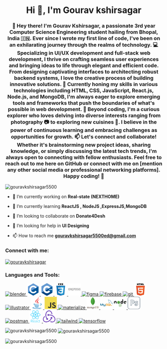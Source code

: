 <h1 align="center">Hi 👋, I'm Gourav kshirsagar</h1>
<h3 align="center">👋 Hey there! I'm Gourav Kshirsagar, a passionate 3rd year Computer Science Engineering student hailing from Bhopal, India 🇮🇳. Ever since I wrote my first line of code, I've been on an exhilarating journey through the realms of technology. 💻 Specializing in UI/UX development and full-stack web development, I thrive on crafting seamless user experiences and bringing ideas to life through elegant and efficient code. From designing captivating interfaces to architecting robust backend systems, I love the creative process of building innovative solutions. 🌱 Currently honing my skills in various technologies including HTML, CSS, JavaScript, React.js, Node.js, and MongoDB, I'm always eager to explore emerging tools and frameworks that push the boundaries of what's possible in web development. 🚀 Beyond coding, I'm a curious explorer who loves delving into diverse interests ranging from photography 📷 to exploring new cuisines 🍜. I believe in the power of continuous learning and embracing challenges as opportunities for growth. 📫 Let's connect and collaborate! Whether it's brainstorming new project ideas, sharing knowledge, or simply discussing the latest tech trends, I'm always open to connecting with fellow enthusiasts. Feel free to reach out to me here on GitHub or connect with me on [mention any other social media or professional networking platforms]. Happy coding! 🚀</h3>

<p align="left"> <img src="https://komarev.com/ghpvc/?username=gouravkshirsagar5500&label=Profile%20views&color=0e75b6&style=flat" alt="gouravkshirsagar5500" /> </p>

- 🔭 I’m currently working on **Real-state (NEXTHOME)**

- 🌱 I’m currently learning **ReactJS , NodeJS ,ExpressJS,MongoDB**

- 👯 I’m looking to collaborate on **Donate4Desh**

- 🤝 I’m looking for help in **UI Designing**

- 📫 How to reach me **gouravkshirsagar5500ed@gmail.com**

<h3 align="left">Connect with me:</h3>
<p align="left">
<a href="https://linkedin.com/in/gouravkshirsagar" target="blank"><img align="center" src="https://raw.githubusercontent.com/rahuldkjain/github-profile-readme-generator/master/src/images/icons/Social/linked-in-alt.svg" alt="gouravkshirsagar" height="30" width="40" /></a>
</p>

<h3 align="left">Languages and Tools:</h3>
<p align="left"> <a href="https://www.blender.org/" target="_blank" rel="noreferrer"> <img src="https://download.blender.org/branding/community/blender_community_badge_white.svg" alt="blender" width="40" height="40"/> </a> <a href="https://www.cprogramming.com/" target="_blank" rel="noreferrer"> <img src="https://raw.githubusercontent.com/devicons/devicon/master/icons/c/c-original.svg" alt="c" width="40" height="40"/> </a> <a href="https://www.w3schools.com/cpp/" target="_blank" rel="noreferrer"> <img src="https://raw.githubusercontent.com/devicons/devicon/master/icons/cplusplus/cplusplus-original.svg" alt="cplusplus" width="40" height="40"/> </a> <a href="https://www.w3schools.com/css/" target="_blank" rel="noreferrer"> <img src="https://raw.githubusercontent.com/devicons/devicon/master/icons/css3/css3-original-wordmark.svg" alt="css3" width="40" height="40"/> </a> <a href="https://expressjs.com" target="_blank" rel="noreferrer"> <img src="https://raw.githubusercontent.com/devicons/devicon/master/icons/express/express-original-wordmark.svg" alt="express" width="40" height="40"/> </a> <a href="https://www.figma.com/" target="_blank" rel="noreferrer"> <img src="https://www.vectorlogo.zone/logos/figma/figma-icon.svg" alt="figma" width="40" height="40"/> </a> <a href="https://firebase.google.com/" target="_blank" rel="noreferrer"> <img src="https://www.vectorlogo.zone/logos/firebase/firebase-icon.svg" alt="firebase" width="40" height="40"/> </a> <a href="https://git-scm.com/" target="_blank" rel="noreferrer"> <img src="https://www.vectorlogo.zone/logos/git-scm/git-scm-icon.svg" alt="git" width="40" height="40"/> </a> <a href="https://www.w3.org/html/" target="_blank" rel="noreferrer"> <img src="https://raw.githubusercontent.com/devicons/devicon/master/icons/html5/html5-original-wordmark.svg" alt="html5" width="40" height="40"/> </a> <a href="https://www.adobe.com/in/products/illustrator.html" target="_blank" rel="noreferrer"> <img src="https://www.vectorlogo.zone/logos/adobe_illustrator/adobe_illustrator-icon.svg" alt="illustrator" width="40" height="40"/> </a> <a href="https://www.java.com" target="_blank" rel="noreferrer"> <img src="https://raw.githubusercontent.com/devicons/devicon/master/icons/java/java-original.svg" alt="java" width="40" height="40"/> </a> <a href="https://developer.mozilla.org/en-US/docs/Web/JavaScript" target="_blank" rel="noreferrer"> <img src="https://raw.githubusercontent.com/devicons/devicon/master/icons/javascript/javascript-original.svg" alt="javascript" width="40" height="40"/> </a> <a href="https://materializecss.com/" target="_blank" rel="noreferrer"> <img src="https://raw.githubusercontent.com/prplx/svg-logos/5585531d45d294869c4eaab4d7cf2e9c167710a9/svg/materialize.svg" alt="materialize" width="40" height="40"/> </a> <a href="https://www.mongodb.com/" target="_blank" rel="noreferrer"> <img src="https://raw.githubusercontent.com/devicons/devicon/master/icons/mongodb/mongodb-original-wordmark.svg" alt="mongodb" width="40" height="40"/> </a> <a href="https://www.mysql.com/" target="_blank" rel="noreferrer"> <img src="https://raw.githubusercontent.com/devicons/devicon/master/icons/mysql/mysql-original-wordmark.svg" alt="mysql" width="40" height="40"/> </a> <a href="https://nodejs.org" target="_blank" rel="noreferrer"> <img src="https://raw.githubusercontent.com/devicons/devicon/master/icons/nodejs/nodejs-original-wordmark.svg" alt="nodejs" width="40" height="40"/> </a> <a href="https://www.photoshop.com/en" target="_blank" rel="noreferrer"> <img src="https://raw.githubusercontent.com/devicons/devicon/master/icons/photoshop/photoshop-line.svg" alt="photoshop" width="40" height="40"/> </a> <a href="https://postman.com" target="_blank" rel="noreferrer"> <img src="https://www.vectorlogo.zone/logos/getpostman/getpostman-icon.svg" alt="postman" width="40" height="40"/> </a> <a href="https://reactjs.org/" target="_blank" rel="noreferrer"> <img src="https://raw.githubusercontent.com/devicons/devicon/master/icons/react/react-original-wordmark.svg" alt="react" width="40" height="40"/> </a> <a href="https://redux.js.org" target="_blank" rel="noreferrer"> <img src="https://raw.githubusercontent.com/devicons/devicon/master/icons/redux/redux-original.svg" alt="redux" width="40" height="40"/> </a> <a href="https://tailwindcss.com/" target="_blank" rel="noreferrer"> <img src="https://www.vectorlogo.zone/logos/tailwindcss/tailwindcss-icon.svg" alt="tailwind" width="40" height="40"/> </a> <a href="https://www.tensorflow.org" target="_blank" rel="noreferrer"> <img src="https://www.vectorlogo.zone/logos/tensorflow/tensorflow-icon.svg" alt="tensorflow" width="40" height="40"/> </a> </p>

<p><img align="left" src="https://github-readme-stats.vercel.app/api/top-langs?username=gouravkshirsagar5500&show_icons=true&locale=en&layout=compact" alt="gouravkshirsagar5500" /></p>

<p>&nbsp;<img align="center" src="https://github-readme-stats.vercel.app/api?username=gouravkshirsagar5500&show_icons=true&locale=en" alt="gouravkshirsagar5500" /></p>

<p><img align="center" src="https://github-readme-streak-stats.herokuapp.com/?user=gouravkshirsagar5500&" alt="gouravkshirsagar5500" /></p>
